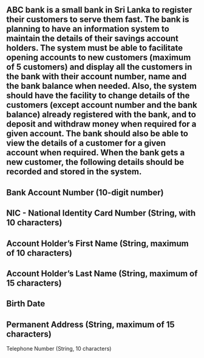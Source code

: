 ABC bank is a small bank in Sri Lanka to register their customers to serve them fast. The bank is planning to have an information system to maintain the details of their savings account holders.
The system must be able to facilitate opening accounts to new customers (maximum of 5 customers) and display all the customers in the bank with their account number, name and the bank balance when needed. Also, the system should have the facility to change details of the customers (except account number and the bank balance) already registered with the bank, and to deposit and withdraw money when required for a given account. The bank should also be able to view the details of a customer for a given account when required.
When the bank gets a new customer, the following details should be recorded and stored in the system.
-
Bank Account Number (10-digit number)
-
NIC - National Identity Card Number (String, with 10 characters)
-
Account Holder’s First Name (String, maximum of 10 characters)
-
Account Holder’s Last Name (String, maximum of 15 characters)
-
Birth Date
-
Permanent Address (String, maximum of 15 characters)
-
Telephone Number (String, 10 characters)
